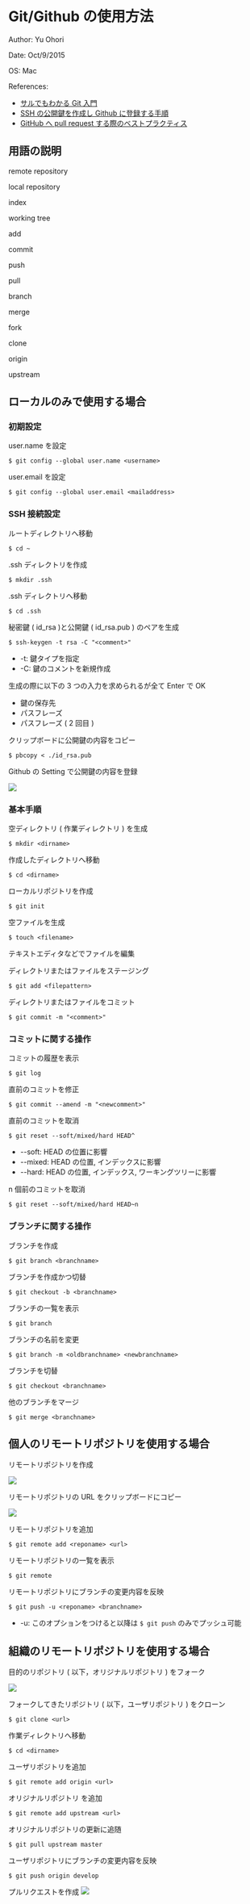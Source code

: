 # Git/Github の使用方法

Author: Yu Ohori

Date: Oct/9/2015

OS: Mac

References:

* [サルでもわかる Git 入門](http://www.backlog.jp/git-guide/)
* [SSH の公開鍵を作成し Github に登録する手順](http://monsat.hatenablog.com/entry/generating-ssh-keys-for-github)
* [GitHub へ pull request する際のベストプラクティス](http://d.hatena.ne.jp/hnw/20110528)


## 用語の説明
remote repository

local repository

index

working tree

add

commit

push

pull

branch

merge

fork

clone

origin

upstream

## ローカルのみで使用する場合
### 初期設定
user.name を設定

`$ git config --global user.name <username>`

user.email を設定

`$ git config --global user.email <mailaddress>`

###  SSH 接続設定
ルートディレクトリへ移動

`$ cd ~`

.ssh ディレクトリを作成

`$ mkdir .ssh`

.ssh ディレクトリへ移動

`$ cd .ssh`

秘密鍵 ( id\_rsa )と公開鍵 ( id\_rsa.pub ) のペアを生成

`$ ssh-keygen -t rsa -C "<comment>"`

* -t: 鍵タイプを指定
* -C: 鍵のコメントを新規作成

生成の際に以下の 3 つの入力を求められるが全て Enter で OK

* 鍵の保存先
* パスフレーズ
* パスフレーズ ( 2 回目 )

クリップボードに公開鍵の内容をコピー

`$ pbcopy < ./id_rsa.pub`

Github の Setting で公開鍵の内容を登録

![](./image/img_00.png)

### 基本手順
空ディレクトリ ( 作業ディレクトリ ) を生成

`$ mkdir <dirname>`

作成したディレクトリへ移動

`$ cd <dirname>`

ローカルリポジトリを作成

`$ git init`

空ファイルを生成

`$ touch <filename>`

テキストエディタなどでファイルを編集

ディレクトリまたはファイルをステージング

`$ git add <filepattern>`

ディレクトリまたはファイルをコミット

`$ git commit -m "<comment>"`

### コミットに関する操作
コミットの履歴を表示

`$ git log`

直前のコミットを修正

`$ git commit --amend -m "<newcomment>"`

直前のコミットを取消

`$ git reset --soft/mixed/hard HEAD^`

* --soft: HEAD の位置に影響
* --mixed: HEAD の位置, インデックスに影響
* --hard: HEAD の位置, インデックス, ワーキングツリーに影響

n 個前のコミットを取消

`$ git reset --soft/mixed/hard HEAD~n`

### ブランチに関する操作
ブランチを作成

`$ git branch <branchname>`

ブランチを作成かつ切替

`$ git checkout -b <branchname>`

ブランチの一覧を表示

`$ git branch`

ブランチの名前を変更

`$ git branch -m <oldbranchname> <newbranchname>`

ブランチを切替

`$ git checkout <branchname>`

他のブランチをマージ

`$ git merge <branchname>`

## 個人のリモートリポジトリを使用する場合
リモートリポジトリを作成

![](./image/img_01.png)

リモートリポジトリの URL をクリップボードにコピー

![](./image/img_02.png)

リモートリポジトリを追加

`$ git remote add <reponame> <url>`

リモートリポジトリの一覧を表示

`$ git remote`

リモートリポジトリにブランチの変更内容を反映

`$ git push -u <reponame> <branchname>`

* -u: このオプションをつけると以降は `$ git push` のみでプッシュ可能

## 組織のリモートリポジトリを使用する場合
目的のリポジトリ ( 以下，オリジナルリポジトリ ) をフォーク

![](./image/img_03.png)

フォークしてきたリポジトリ ( 以下，ユーザリポジトリ ) をクローン

`$ git clone <url>`

作業ディレクトリへ移動

`$ cd <dirname>`

ユーザリポジトリを追加

`$ git remote add origin <url>`

オリジナルリポジトリ を追加

`$ git remote add upstream <url>`

オリジナルリポジトリの更新に追随

`$ git pull upstream master`

ユーザリポジトリにブランチの変更内容を反映

`$ git push origin develop`

プルリクエストを作成
![](./image/img_04.png)
